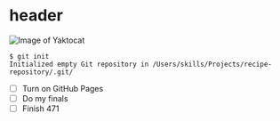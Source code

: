 # <H1> header

![Image of Yaktocat](https://octodex.github.com/images/yaktocat.png)


```
$ git init
Initialized empty Git repository in /Users/skills/Projects/recipe-repository/.git/
```



- [ ] Turn on GitHub Pages
- [ ] Do my finals
- [ ] Finish 471
